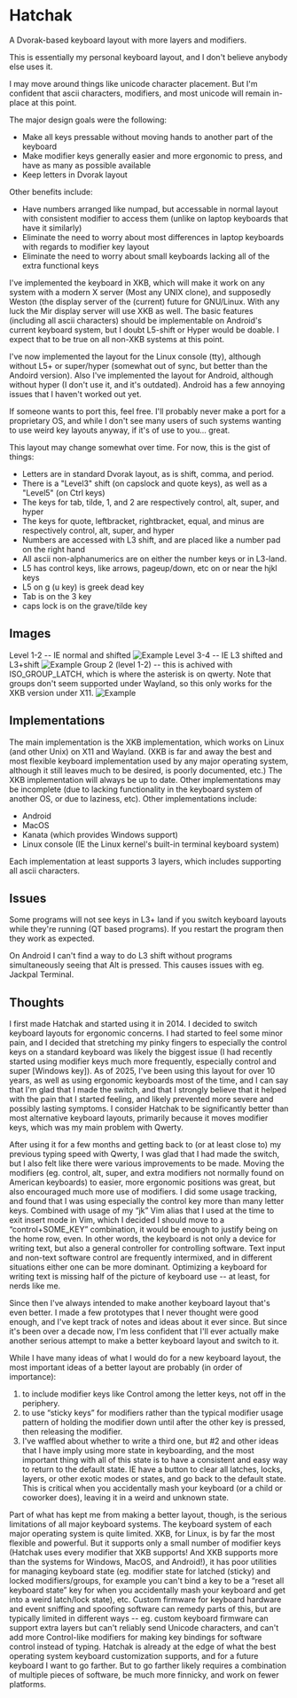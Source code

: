 Hatchak
=======

A Dvorak-based keyboard layout with more layers and modifiers.

This is essentially my personal keyboard layout, and I don't believe anybody else uses it.

I may move around things like unicode character placement.
But I'm confident that ascii characters, modifiers, and most unicode will remain in-place at this point.

The major design goals were the following:

- Make all keys pressable without moving hands to another part of the keyboard
- Make modifier keys generally easier and more ergonomic to press, and have as many as possible available
- Keep letters in Dvorak layout

Other benefits include:

- Have numbers arranged like numpad, but accessable in normal layout with consistent modifier to access them (unlike on laptop keyboards that have it similarly)
- Eliminate the need to worry about most differences in laptop keyboards with regards to modifier key layout
- Eliminate the need to worry about small keyboards lacking all of the extra functional keys

I've implemented the keyboard in XKB, which will make it work on any system with a modern X server (Most any UNIX clone), and supposedly Weston (the display server of the (current) future for GNU/Linux.  With any luck the Mir display server will use XKB as well.  The basic features (including all ascii characters) should be implementable on Android's current keyboard system, but I doubt L5-shift or Hyper would be doable.  I expect that to be true on all non-XKB systems at this point.

I've now implemented the layout for the Linux console (tty), although without L5+ or super/hyper (somewhat out of sync, but better than the Andoird version).  Also I've implemented the layout for Android, although without hyper (I don't use it, and it's outdated).  Android has a few annoying issues that I haven't worked out yet.

If someone wants to port this, feel free.  I'll probably never make a port for a proprietary OS, and while I don't see many users of such systems wanting to use weird key layouts anyway, if it's of use to you... great.

This layout may change somewhat over time.  For now, this is the gist of things:

- Letters are in standard Dvorak layout, as is shift, comma, and period.
- There is a "Level3" shift (on capslock and quote keys), as well as a "Level5" (on Ctrl keys)
- The keys for tab, tilde, 1, and 2 are respectively control, alt, super, and hyper
- The keys for quote, leftbracket, rightbracket, equal, and minus are respectively control, alt, super, and hyper
- Numbers are accessed with L3 shift, and are placed like a number pad on the right hand
- All ascii non-alphanumerics are on either the number keys or in L3-land.
- L5 has control keys, like arrows, pageup/down, etc on or near the hjkl keys
- L5 on g (u key) is greek dead key
- Tab is on the 3 key
- caps lock is on the grave/tilde key

Images
------

Level 1-2 -- IE normal and shifted
![Example](https://github.com/willghatch/hatchak/raw/master/images/hatchak-g1-l1-2.jpg)
Level 3-4 -- IE L3 shifted and L3+shift
![Example](https://github.com/willghatch/hatchak/raw/master/images/hatchak-g1-l3-4.jpg)
Group 2 (level 1-2) -- this is achived with ISO_GROUP_LATCH, which is where the asterisk is on qwerty.  Note that groups don't seem supported under Wayland, so this only works for the XKB version under X11.
![Example](https://github.com/willghatch/hatchak/raw/master/images/hatchak-g2-l1-2.jpg)

Implementations
---------------

The main implementation is the XKB implementation, which works on Linux (and other Unix) on X11 and Wayland.
(XKB is far and away the best and most flexible keyboard implementation used by any major operating system, although it still leaves much to be desired, is poorly documented, etc.)
The XKB implementation will always be up to date.
Other implementations may be incomplete (due to lacking functionality in the keyboard system of another OS, or due to laziness, etc).
Other implementations include:

- Android
- MacOS
- Kanata (which provides Windows support)
- Linux console (IE the Linux kernel's built-in terminal keyboard system)

Each implementation at least supports 3 layers, which includes supporting all ascii characters.

Issues
------

Some programs will not see keys in L3+ land if you switch keyboard layouts while they're running (QT based programs).  If you restart the program then they work as expected.

On Android I can't find a way to do L3 shift without programs simultaneously seeing that Alt is pressed.  This causes issues with eg. Jackpal Terminal.

Thoughts
--------

I first made Hatchak and started using it in 2014.
I decided to switch keyboard layouts for ergonomic concerns.
I had started to feel some minor pain, and I decided that stretching my pinky fingers to especially the control keys on a standard keyboard was likely the biggest issue (I had recently started using modifier keys much more frequently, especially control and super [Windows key]).
As of 2025, I've been using this layout for over 10 years, as well as using ergonomic keyboards most of the time, and I can say that I'm glad that I made the switch, and that I strongly believe that it helped with the pain that I started feeling, and likely prevented more severe and possibly lasting symptoms.
I consider Hatchak to be significantly better than most alternative keyboard layouts, primarily because it moves modifier keys, which was my main problem with Qwerty.

After using it for a few months and getting back to (or at least close to) my previous typing speed with Qwerty, I was glad that I had made the switch, but I also felt like there were various improvements to be made.
Moving the modifiers (eg. control, alt, super, and extra modifiers not normally found on American keyboards) to easier, more ergonomic positions was great, but also encouraged much more use of modifiers.
I did some usage tracking, and found that I was using especially the control key more than many letter keys.
Combined with usage of my “jk” Vim alias that I used at the time to exit insert mode in Vim, which I decided I should move to a “control+SOME_KEY” combination, it would be enough to justify being on the home row, even.
In other words, the keyboard is not only a device for writing text, but also a general controller for controlling software.
Text input and non-text software control are frequently intermixed, and in different situations either one can be more dominant.
Optimizing a keyboard for writing text is missing half of the picture of keyboard use -- at least, for nerds like me.

Since then I've always intended to make another keyboard layout that's even better.
I made a few prototypes that I never thought were good enough, and I've kept track of notes and ideas about it ever since.
But since it's been over a decade now, I'm less confident that I'll ever actually make another serious attempt to make a better keyboard layout and switch to it.

While I have many ideas of what I would do for a new keyboard layout, the most important ideas of a better layout are probably (in order of importance):

1. to include modifier keys like Control among the letter keys, not off in the periphery.
2. to use “sticky keys” for modifiers rather than the typical modifier usage pattern of holding the modifier down until after the other key is pressed, then releasing the modifier.
3. I've waffled about whether to write a third one, but #2 and other ideas that I have imply using more state in keyboarding, and the most important thing with all of this state is to have a consistent and easy way to return to the default state.  IE have a button to clear all latches, locks, layers, or other exotic modes or states, and go back to the default state.  This is critical when you accidentally mash your keyboard (or a child or coworker does), leaving it in a weird and unknown state.

Part of what has kept me from making a better layout, though, is the serious limitations of all major keyboard systems.
The keyboard system of each major operating system is quite limited.
XKB, for Linux, is by far the most flexible and powerful.
But it supports only a small number of modifier keys (Hatchak uses every modifier that XKB supports!  And XKB supports more than the systems for Windows, MacOS, and Android!), it has poor utilities for managing keyboard state (eg. modifier state for latched (sticky) and locked modifiers/groups, for example you can't bind a key to be a “reset all keyboard state” key for when you accidentally mash your keyboard and get into a weird latch/lock state), etc.
Custom firmware for keyboard hardware and event sniffing and spoofing software can remedy parts of this, but are typically limited in different ways -- eg. custom keyboard firmware can support extra layers but can't reliably send Unicode characters, and can't add more Control-like modifiers for making key bindings for software control instead of typing.
Hatchak is already at the edge of what the best operating system keyboard customization supports, and for a future keyboard I want to go farther.
But to go farther likely requires a combination of multiple pieces of software, be much more finnicky, and work on fewer platforms.
